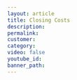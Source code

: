 ```yaml
---
layout: article
title: Closing Costs
description:
permalink:
customer:
category:
video: false
youtube_id:
banner_path:
---
```

